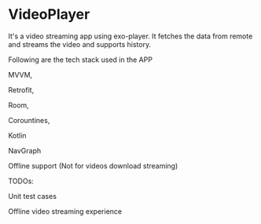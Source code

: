 # VideoPlayer
It's a video streaming app using exo-player. It fetches the data from remote and streams the video and supports history.

Following are the tech stack used in the APP

MVVM, 

Retrofit,

Room,

Corountines,

Kotlin

NavGraph

Offline support (Not for videos download streaming)

TODOs:

Unit test cases

Offline video streaming experience

